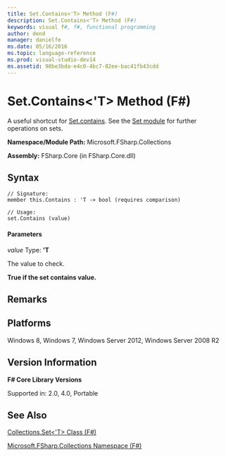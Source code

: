 ```yaml
---
title: Set.Contains<'T> Method (F#)
description: Set.Contains<'T> Method (F#)
keywords: visual f#, f#, functional programming
author: dend
manager: danielfe
ms.date: 05/16/2016
ms.topic: language-reference
ms.prod: visual-studio-dev14
ms.assetid: 98be3bda-e4c0-4bc7-82ee-bac41fb43cdd 
---
```


# Set.Contains<'T> Method (F#)

A useful shortcut for [Set.contains](http://msdn.microsoft.com/en-us/library/7d616d1e-bca9-463e-b11e-88b5dc8b930b). See the [Set module](http://msdn.microsoft.com/en-us/library/61efa732-d55d-4c32-993f-628e2f98e6a0) for further operations on sets.

**Namespace/Module Path:** Microsoft.FSharp.Collections

**Assembly:** FSharp.Core (in FSharp.Core.dll)


## Syntax

```
// Signature:
member this.Contains : 'T -> bool (requires comparison)

// Usage:
set.Contains (value)
```

#### Parameters
*value*
Type: **'T**


The value to check.



**True if the set contains value.**
## Remarks

## Platforms
Windows 8, Windows 7, Windows Server 2012, Windows Server 2008 R2


## Version Information
**F# Core Library Versions**

Supported in: 2.0, 4.0, Portable




## See Also
[Collections.Set&#60;'T&#62; Class &#40;F&#35;&#41;](Collections.Set%5B%27T%5D-Class-%5BFSharp%5D.md)

[Microsoft.FSharp.Collections Namespace &#40;F&#35;&#41;](Microsoft.FSharp.Collections-Namespace-%5BFSharp%5D.md)

